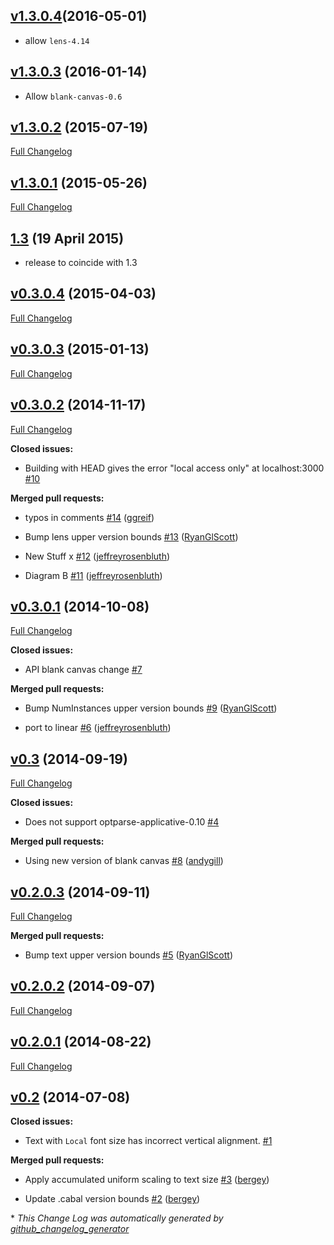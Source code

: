 ## [v1.3.0.4](https://github.com/diagrams/diagrams-canvas/tree/v1.3.0.4)(2016-05-01)

- allow `lens-4.14`

## [v1.3.0.3](https://github.com/diagrams/diagrams-canvas/tree/v1.3.0.3) (2016-01-14)

- Allow `blank-canvas-0.6`

## [v1.3.0.2](https://github.com/diagrams/diagrams-canvas/tree/v1.3.0.2) (2015-07-19)

[Full Changelog](https://github.com/diagrams/diagrams-canvas/compare/v1.3.0.1...v1.3.0.2)

## [v1.3.0.1](https://github.com/diagrams/diagrams-canvas/tree/v1.3.0.1) (2015-05-26)

[Full Changelog](https://github.com/diagrams/diagrams-canvas/compare/v1.3...v1.3.0.1)

## [1.3](https://github.com/diagrams/diagrams-canvas/tree/v1.3) (19 April 2015)

- release to coincide with 1.3

## [v0.3.0.4](https://github.com/diagrams/diagrams-canvas/tree/v0.3.0.4) (2015-04-03)

[Full Changelog](https://github.com/diagrams/diagrams-canvas/compare/v0.3.0.3...v0.3.0.4)

## [v0.3.0.3](https://github.com/diagrams/diagrams-canvas/tree/v0.3.0.3) (2015-01-13)

[Full Changelog](https://github.com/diagrams/diagrams-canvas/compare/v0.3.0.2...v0.3.0.3)

## [v0.3.0.2](https://github.com/diagrams/diagrams-canvas/tree/v0.3.0.2) (2014-11-17)

[Full Changelog](https://github.com/diagrams/diagrams-canvas/compare/v0.3.0.1...v0.3.0.2)

**Closed issues:**

- Building with HEAD gives the error "local access only" at localhost:3000 [\#10](https://github.com/diagrams/diagrams-canvas/issues/10)

**Merged pull requests:**

- typos in comments [\#14](https://github.com/diagrams/diagrams-canvas/pull/14) ([ggreif](https://github.com/ggreif))

- Bump lens upper version bounds [\#13](https://github.com/diagrams/diagrams-canvas/pull/13) ([RyanGlScott](https://github.com/RyanGlScott))

- New Stuff x [\#12](https://github.com/diagrams/diagrams-canvas/pull/12) ([jeffreyrosenbluth](https://github.com/jeffreyrosenbluth))

- Diagram B [\#11](https://github.com/diagrams/diagrams-canvas/pull/11) ([jeffreyrosenbluth](https://github.com/jeffreyrosenbluth))

## [v0.3.0.1](https://github.com/diagrams/diagrams-canvas/tree/v0.3.0.1) (2014-10-08)

[Full Changelog](https://github.com/diagrams/diagrams-canvas/compare/v0.3...v0.3.0.1)

**Closed issues:**

- API blank canvas change [\#7](https://github.com/diagrams/diagrams-canvas/issues/7)

**Merged pull requests:**

- Bump NumInstances upper version bounds [\#9](https://github.com/diagrams/diagrams-canvas/pull/9) ([RyanGlScott](https://github.com/RyanGlScott))

- port to linear [\#6](https://github.com/diagrams/diagrams-canvas/pull/6) ([jeffreyrosenbluth](https://github.com/jeffreyrosenbluth))

## [v0.3](https://github.com/diagrams/diagrams-canvas/tree/v0.3) (2014-09-19)

[Full Changelog](https://github.com/diagrams/diagrams-canvas/compare/v0.2.0.3...v0.3)

**Closed issues:**

- Does not support optparse-applicative-0.10 [\#4](https://github.com/diagrams/diagrams-canvas/issues/4)

**Merged pull requests:**

- Using new version of blank canvas [\#8](https://github.com/diagrams/diagrams-canvas/pull/8) ([andygill](https://github.com/andygill))

## [v0.2.0.3](https://github.com/diagrams/diagrams-canvas/tree/v0.2.0.3) (2014-09-11)

[Full Changelog](https://github.com/diagrams/diagrams-canvas/compare/v0.2.0.2...v0.2.0.3)

**Merged pull requests:**

- Bump text upper version bounds [\#5](https://github.com/diagrams/diagrams-canvas/pull/5) ([RyanGlScott](https://github.com/RyanGlScott))

## [v0.2.0.2](https://github.com/diagrams/diagrams-canvas/tree/v0.2.0.2) (2014-09-07)

[Full Changelog](https://github.com/diagrams/diagrams-canvas/compare/v0.2.0.1...v0.2.0.2)

## [v0.2.0.1](https://github.com/diagrams/diagrams-canvas/tree/v0.2.0.1) (2014-08-22)

[Full Changelog](https://github.com/diagrams/diagrams-canvas/compare/v0.2...v0.2.0.1)

## [v0.2](https://github.com/diagrams/diagrams-canvas/tree/v0.2) (2014-07-08)

**Closed issues:**

- Text with `Local` font size has incorrect vertical alignment. [\#1](https://github.com/diagrams/diagrams-canvas/issues/1)

**Merged pull requests:**

- Apply accumulated uniform scaling to text size [\#3](https://github.com/diagrams/diagrams-canvas/pull/3) ([bergey](https://github.com/bergey))

- Update .cabal version bounds [\#2](https://github.com/diagrams/diagrams-canvas/pull/2) ([bergey](https://github.com/bergey))



\* *This Change Log was automatically generated by [github_changelog_generator](https://github.com/skywinder/Github-Changelog-Generator)*
